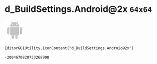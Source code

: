 # d_BuildSettings.Android@2x `64x64`
<img src="/img/d_BuildSettings.Android@2x.png" width=64 height=64>

``` CSharp
EditorGUIUtility.IconContent("d_BuildSettings.Android@2x")
```
```
-2004670820733268908
```
